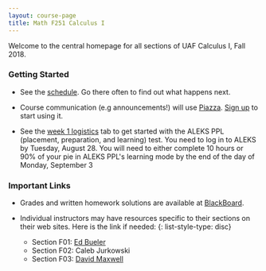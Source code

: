 ```yaml
---
layout: course-page
title: Math F251 Calculus I
---
```


Welcome to the central homepage for all sections of UAF Calculus I, Fall 2018.

### Getting Started

* See the [schedule](assets/general/Fall2018/MATH251-Schedule-F2018.pdf).  Go there often to find out what happens next.

* Course communication (e.g announcements!) will use [Piazza](http://piazza.com/uaf/fall2018/math251/home).  [Sign up](http://piazza.com/uaf/fall2018/math251) to start using it.

* See the [week 1 logistics](week1) tab to get started with the ALEKS PPL (placement, preparation, and learning) test.  You need to log in to ALEKS by Tuesday, August 28.  You will need to either complete 10 hours or 90% of your pie in ALEKS PPL's learning mode by the end of the day of Monday, September 3

### Important Links

* Grades and written homework solutions are available at [BlackBoard](http://classes.uaf.edu).

* Individual instructors may have resources specific to their sections on their web sites.  Here is the link if needed:
	{: list-style-type: disc}
	- Section F01: [Ed Bueler](http://bueler.github.io)
	- Section F02: Caleb Jurkowski
	- Section F03: [David Maxwell](http://damaxwell.github.io)

